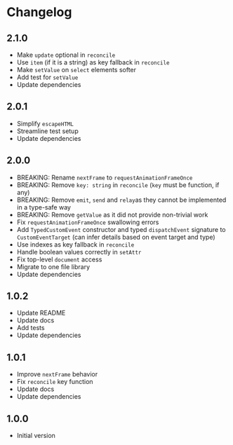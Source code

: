 # Changelog

## 2.1.0

- Make `update` optional in `reconcile`
- Use `item` (if it is a string) as key fallback in `reconcile`
- Make `setValue` on `select` elements softer
- Add test for `setValue`
- Update dependencies

## 2.0.1

- Simplify `escapeHTML`
- Streamline test setup
- Update dependencies

## 2.0.0

- BREAKING: Rename `nextFrame` to `requestAnimationFrameOnce`
- BREAKING: Remove `key: string` in `reconcile` (`key` must be function, if any)
- BREAKING: Remove `emit`, `send` and `relay`as they cannot be implemented in a
  type-safe way
- BREAKING: Remove `getValue` as it did not provide non-trivial work
- Fix `requestAnimationFrameOnce` swallowing errors
- Add `TypedCustomEvent` constructor and typed `dispatchEvent` signature to
  `CustomEventTarget` (can infer details based on event target and type)
- Use indexes as key fallback in `reconcile`
- Handle boolean values correctly in `setAttr`
- Fix top-level `document` access
- Migrate to one file library
- Update dependencies

## 1.0.2

- Update README
- Update docs
- Add tests
- Update dependencies

## 1.0.1

- Improve `nextFrame` behavior
- Fix `reconcile` key function
- Update docs
- Update dependencies

## 1.0.0

- Initial version
